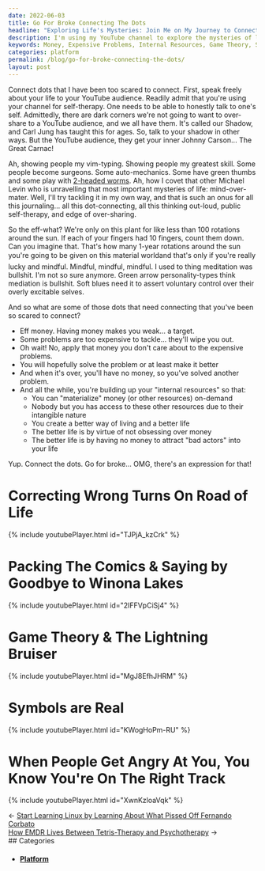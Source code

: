 ```yaml
---
date: 2022-06-03
title: Go For Broke Connecting The Dots
headline: "Exploring Life's Mysteries: Join Me on My Journey to Connect the Dots and Create a Better Life for Myself"
description: I'm using my YouTube channel to explore the mysteries of life and figure out how to create a better life for myself. I'm talking about money, expensive problems, building internal resources, game theory, symbols, and more. Join me on my journey as I connect the dots and tackle the big questions!
keywords: Money, Expensive Problems, Internal Resources, Game Theory, Symbols, Self-Therapy, Life Mysteries, Create Better Life, Connecting Dots, YouTube Channel, Platform, Handle
categories: platform
permalink: /blog/go-for-broke-connecting-the-dots/
layout: post
---
```



Connect dots that I have been too scared to connect. First, speak freely about
your life to your YouTube audience. Readily admit that you're using your
channel for self-therapy. One needs to be able to honestly talk to one's self.
Admittedly, there are dark corners we're not going to want to over-share to a
YouTube audience, and we all have them. It's called our Shadow, and Carl Jung
has taught this for ages. So, talk to your shadow in other ways. But the
YouTube audience, they get your inner Johnny Carson... The Great Carnac!

Ah, showing people my vim-typing. Showing people my greatest skill. Some people
become surgeons. Some auto-mechanics. Some have green thumbs and some play with
[2-headed worms](https://wyss.harvard.edu/news/mike-levin-on-electrifying-insights-into-how-bodies-form/).
Ah, how I covet that other Michael Levin who is unravelling that most important
mysteries of life: mind-over-mater. Well, I'll try tackling it in my own way,
and that is such an onus for all this journaling... all this dot-connecting,
all this thinking out-loud, public self-therapy, and edge of over-sharing.

So the eff-what? We're only on this plant for like less than 100 rotations
around the sun. If each of your fingers had 10 fingers, count them down. Can
you imagine that. That's how many 1-year rotations around the sun you're going
to be given on this material world&#151;and that's only if you're really lucky
and mindful. Mindful, mindful, mindful. I used to thing meditation was
bullshit. I'm not so sure anymore. Green arrow personality-types think
mediation is bullshit. Soft blues need it to assert voluntary control over
their overly excitable selves.

And so what are some of those dots that need connecting that you've been so
scared to connect?

- Eff money. Having money makes you weak... a target.
- Some problems are too expensive to tackle... they'll wipe you out.
- Oh wait! No, apply that money you don't care about to the expensive problems.
- You will hopefully solve the problem or at least make it better
- And when it's over, you'll have no money, so you've solved another problem.
- And all the while, you're building up your "internal resources" so that:
  - You can "materialize" money (or other resources) on-demand
  - Nobody but you has access to these other resources due to their intangible
    nature
  - You create a better way of living and a better life
  - The better life is by virtue of not obsessing over money
  - The better life is by having no money to attract "bad actors" into your
    life

Yup. Connect the dots. Go for broke... OMG, there's an expression for that!

# Correcting Wrong Turns On Road of Life
{% include youtubePlayer.html id="TJPjA_kzCrk" %}

# Packing The Comics & Saying by Goodbye to Winona Lakes
{% include youtubePlayer.html id="2IFFVpCiSj4" %}

# Game Theory & The Lightning Bruiser
{% include youtubePlayer.html id="MgJ8EfhJHRM" %}

# Symbols are Real
{% include youtubePlayer.html id="KWogHoPm-RU" %}

# When People Get Angry At You, You Know You're On The Right Track
{% include youtubePlayer.html id="XwnKzloaVqk" %}
<div class="post-nav"><div class="post-nav-prev"><span class="arrow">&larr;&nbsp;</span><a href="start-learning-linux-by-learning-about-what-pissed-off-fernando-corbato">Start Learning Linux by Learning About What Pissed Off Fernando Corbato</a></div><div class="post-nav-next"><a href="how-emdr-lives-between-tetris-therapy-and-psychotherapy">How EMDR Lives Between Tetris-Therapy and Psychotherapy</a><span class="arrow">&nbsp;&rarr;</span></div></div>
## Categories

<ul>
<li><h4><a href='/platform/'>Platform</a></h4></li></ul>